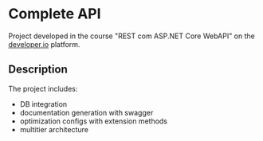# Complete API
Project developed in the course "REST com ASP.NET Core WebAPI" on the [developer.io](https://desenvolvedor.io) platform.

## Description
The project includes:
- DB integration
- documentation generation with swagger
- optimization configs with extension methods
- multitier architecture